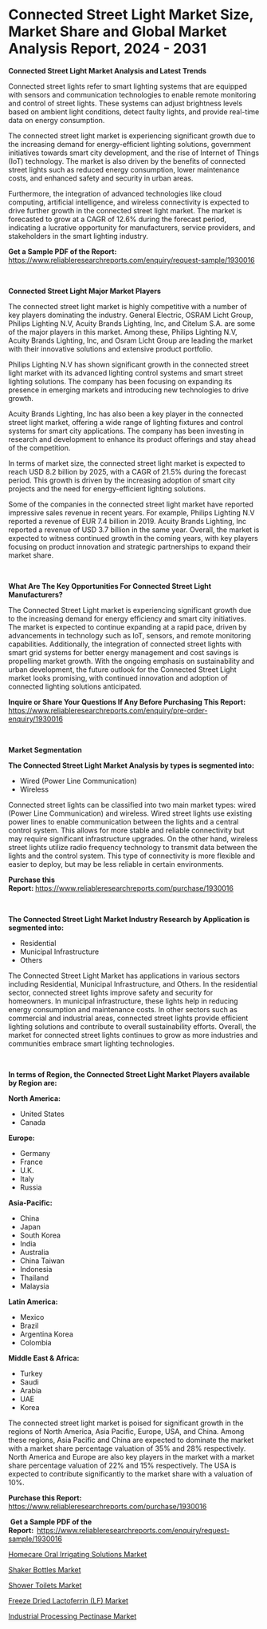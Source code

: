 <p><h1>Connected Street Light Market Size, Market Share and Global Market Analysis Report, 2024 - 2031</h1></p><p><strong>Connected Street Light Market Analysis and Latest Trends</strong></p>
<p><p>Connected street lights refer to smart lighting systems that are equipped with sensors and communication technologies to enable remote monitoring and control of street lights. These systems can adjust brightness levels based on ambient light conditions, detect faulty lights, and provide real-time data on energy consumption.</p><p>The connected street light market is experiencing significant growth due to the increasing demand for energy-efficient lighting solutions, government initiatives towards smart city development, and the rise of Internet of Things (IoT) technology. The market is also driven by the benefits of connected street lights such as reduced energy consumption, lower maintenance costs, and enhanced safety and security in urban areas.</p><p>Furthermore, the integration of advanced technologies like cloud computing, artificial intelligence, and wireless connectivity is expected to drive further growth in the connected street light market. The market is forecasted to grow at a CAGR of 12.6% during the forecast period, indicating a lucrative opportunity for manufacturers, service providers, and stakeholders in the smart lighting industry.</p></p>
<p><strong>Get a Sample PDF of the Report:&nbsp;</strong> <a href="https://www.reliableresearchreports.com/enquiry/request-sample/1930016">https://www.reliableresearchreports.com/enquiry/request-sample/1930016</a></p>
<p>&nbsp;</p>
<p><strong>Connected Street Light Major Market Players</strong></p>
<p><p>The connected street light market is highly competitive with a number of key players dominating the industry. General Electric, OSRAM Licht Group, Philips Lighting N.V, Acuity Brands Lighting, Inc, and Citelum S.A. are some of the major players in this market. Among these, Philips Lighting N.V, Acuity Brands Lighting, Inc, and Osram Licht Group are leading the market with their innovative solutions and extensive product portfolio.</p><p>Philips Lighting N.V has shown significant growth in the connected street light market with its advanced lighting control systems and smart street lighting solutions. The company has been focusing on expanding its presence in emerging markets and introducing new technologies to drive growth.</p><p>Acuity Brands Lighting, Inc has also been a key player in the connected street light market, offering a wide range of lighting fixtures and control systems for smart city applications. The company has been investing in research and development to enhance its product offerings and stay ahead of the competition.</p><p>In terms of market size, the connected street light market is expected to reach USD 8.2 billion by 2025, with a CAGR of 21.5% during the forecast period. This growth is driven by the increasing adoption of smart city projects and the need for energy-efficient lighting solutions.</p><p>Some of the companies in the connected street light market have reported impressive sales revenue in recent years. For example, Philips Lighting N.V reported a revenue of EUR 7.4 billion in 2019. Acuity Brands Lighting, Inc reported a revenue of USD 3.7 billion in the same year. Overall, the market is expected to witness continued growth in the coming years, with key players focusing on product innovation and strategic partnerships to expand their market share.</p></p>
<p>&nbsp;</p>
<p><strong>What Are The Key Opportunities For Connected Street Light Manufacturers?</strong></p>
<p><p>The Connected Street Light market is experiencing significant growth due to the increasing demand for energy efficiency and smart city initiatives. The market is expected to continue expanding at a rapid pace, driven by advancements in technology such as IoT, sensors, and remote monitoring capabilities. Additionally, the integration of connected street lights with smart grid systems for better energy management and cost savings is propelling market growth. With the ongoing emphasis on sustainability and urban development, the future outlook for the Connected Street Light market looks promising, with continued innovation and adoption of connected lighting solutions anticipated.</p></p>
<p><strong>Inquire or Share Your Questions If Any Before Purchasing This Report:</strong> <a href="https://www.reliableresearchreports.com/enquiry/pre-order-enquiry/1930016">https://www.reliableresearchreports.com/enquiry/pre-order-enquiry/1930016</a></p>
<p>&nbsp;</p>
<p><strong>Market Segmentation</strong></p>
<p><strong>The Connected Street Light Market Analysis by types is segmented into:</strong></p>
<p><ul><li>Wired (Power Line Communication)</li><li>Wireless</li></ul></p>
<p><p>Connected street lights can be classified into two main market types: wired (Power Line Communication) and wireless. Wired street lights use existing power lines to enable communication between the lights and a central control system. This allows for more stable and reliable connectivity but may require significant infrastructure upgrades. On the other hand, wireless street lights utilize radio frequency technology to transmit data between the lights and the control system. This type of connectivity is more flexible and easier to deploy, but may be less reliable in certain environments.</p></p>
<p><strong>Purchase this Report:&nbsp;</strong><a href="https://www.reliableresearchreports.com/purchase/1930016">https://www.reliableresearchreports.com/purchase/1930016</a></p>
<p>&nbsp;</p>
<p><strong>The Connected Street Light Market Industry Research by Application is segmented into:</strong></p>
<p><ul><li>Residential</li><li>Municipal Infrastructure</li><li>Others</li></ul></p>
<p><p>The Connected Street Light Market has applications in various sectors including Residential, Municipal Infrastructure, and Others. In the residential sector, connected street lights improve safety and security for homeowners. In municipal infrastructure, these lights help in reducing energy consumption and maintenance costs. In other sectors such as commercial and industrial areas, connected street lights provide efficient lighting solutions and contribute to overall sustainability efforts. Overall, the market for connected street lights continues to grow as more industries and communities embrace smart lighting technologies.</p></p>
<p>&nbsp;</p>
<p><strong>In terms of Region, the Connected Street Light Market Players available by Region are:</strong></p>
<p>
    <p> <strong> North America: </strong>
        <ul>
            <li>United States</li>
            <li>Canada</li>
        </ul>
        </p> 
    <p> <strong> Europe: </strong>
        <ul>
            <li>Germany</li>
            <li>France</li>
            <li>U.K.</li>
            <li>Italy</li>
            <li>Russia</li>
        </ul>
        </p> 
    <p> <strong> Asia-Pacific: </strong>
        <ul>
            <li>China</li>
            <li>Japan</li>
            <li>South Korea</li>
            <li>India</li>
            <li>Australia</li>
            <li>China Taiwan</li>
            <li>Indonesia</li>
            <li>Thailand</li>
            <li>Malaysia</li>
        </ul>
        </p> 
    <p> <strong> Latin America: </strong>
        <ul>
            <li>Mexico</li>
            <li>Brazil</li>
            <li>Argentina Korea</li>
            <li>Colombia</li>
        </ul>
        </p> 
    <p> <strong> Middle East & Africa: </strong>
        <ul>
            <li>Turkey</li>
            <li>Saudi</li>
            <li>Arabia</li>
            <li>UAE</li>
            <li>Korea</li>
        </ul>
    </p>
    </p>
<p><p>The connected street light market is poised for significant growth in the regions of North America, Asia Pacific, Europe, USA, and China. Among these regions, Asia Pacific and China are expected to dominate the market with a market share percentage valuation of 35% and 28% respectively. North America and Europe are also key players in the market with a market share percentage valuation of 22% and 15% respectively. The USA is expected to contribute significantly to the market share with a valuation of 10%.</p></p>
<p><strong>Purchase this Report: </strong><a href="https://www.reliableresearchreports.com/purchase/1930016">https://www.reliableresearchreports.com/purchase/1930016</a></p>
<p>&nbsp;<strong>Get a Sample PDF of the Report:&nbsp;&nbsp;</strong><a href="https://www.reliableresearchreports.com/enquiry/request-sample/1930016">https://www.reliableresearchreports.com/enquiry/request-sample/1930016</a></p>
<p><strong></strong></p>
<p><p><a href="https://silk-columnist-571.notion.site/Homecare-Oral-Irrigating-Solutions-Market-Insights-Market-Players-and-Forecast-Till-2031-5a1ee0b32cb9421c80a11f8a9c862dcf">Homecare Oral Irrigating Solutions Market</a></p><p><a href="https://view.publitas.com/reportprime-1/shaker-bottles-market-size-furnishes-valuable-information-encompassing-market-share-market-trends-and-projections-spanning-from-2024-to-2031/">Shaker Bottles Market</a></p><p><a href="https://view.publitas.com/reportprime-1/shower-toilets-market-research-report-provides-thorough-industry-overview-which-offers-an-in-depth-analysis-of-product-trends-and-new-market-divisions/">Shower Toilets Market</a></p><p><a href="https://cat-emmental-94b.notion.site/Freeze-Dried-Lactoferrin-LF-Market-Size-Furnishes-Valuable-Information-Encompassing-Market-Share--6859f990c01741668cc8f8303242e7b7">Freeze Dried Lactoferrin (LF) Market</a></p><p><a href="https://silk-columnist-571.notion.site/Industrial-Processing-Pectinase-Market-Research-Report-Provides-thorough-Industry-Overview-which-of-bf37768ea6aa42229325a4eea514e073">Industrial Processing Pectinase Market</a></p></p>